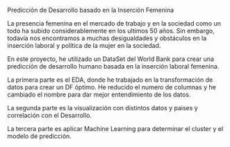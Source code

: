 Predicción de Desarrollo basado en la Inserción Femenina

La presencia femenina en el mercado de trabajo y en la sociedad como un todo ha subido considerablemente en los ultimos 50 años. Sin embargo, todavía nos encontramos a muchas desigualdades y obstáculos en la inserción laboral y política de la mujer en la sociedad. 

En este proyecto, he utilizado un DataSet del World Bank para crear una predicción de desarrollo humano basada en la inserción laboral femenina.

La primera parte es el EDA, donde he trabajado en la transformación de datos para crear un DF óptimo. He reducido el numero de columnas y he cambiado el nombre para dar mejor entendimiento de los datos.

La segunda parte es la visualización con distintos datos y paises y correlación con el Desarrollo.

La tercera parte es aplicar Machine Learning para determinar el cluster y el modelo de predicción.



